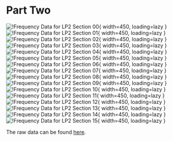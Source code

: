 # Part Two

![!Frequency Data for LP2 Section 00](./../../assets/images/LP/frequency-data/LP2/relative-rune-frequencies-section-00.png "Frequency Data for LP2 Section 00"){ width=450, loading=lazy }
![!Frequency Data for LP2 Section 01](./../../assets/images/LP/frequency-data/LP2/relative-rune-frequencies-section-01.png "Frequency Data for LP2 Section 01"){ width=450, loading=lazy }
![!Frequency Data for LP2 Section 02](./../../assets/images/LP/frequency-data/LP2/relative-rune-frequencies-section-02.png "Frequency Data for LP2 Section 02"){ width=450, loading=lazy }
![!Frequency Data for LP2 Section 03](./../../assets/images/LP/frequency-data/LP2/relative-rune-frequencies-section-03.png "Frequency Data for LP2 Section 03"){ width=450, loading=lazy }
![!Frequency Data for LP2 Section 04](./../../assets/images/LP/frequency-data/LP2/relative-rune-frequencies-section-04.png "Frequency Data for LP2 Section 04"){ width=450, loading=lazy }
![!Frequency Data for LP2 Section 05](./../../assets/images/LP/frequency-data/LP2/relative-rune-frequencies-section-05.png "Frequency Data for LP2 Section 05"){ width=450, loading=lazy }
![!Frequency Data for LP2 Section 06](./../../assets/images/LP/frequency-data/LP2/relative-rune-frequencies-section-06.png "Frequency Data for LP2 Section 06"){ width=450, loading=lazy }
![!Frequency Data for LP2 Section 07](./../../assets/images/LP/frequency-data/LP2/relative-rune-frequencies-section-07.png "Frequency Data for LP2 Section 07"){ width=450, loading=lazy }
![!Frequency Data for LP2 Section 08](./../../assets/images/LP/frequency-data/LP2/relative-rune-frequencies-section-08.png "Frequency Data for LP2 Section 08"){ width=450, loading=lazy }
![!Frequency Data for LP2 Section 09](./../../assets/images/LP/frequency-data/LP2/relative-rune-frequencies-section-09.png "Frequency Data for LP2 Section 09"){ width=450, loading=lazy }
![!Frequency Data for LP2 Section 10](./../../assets/images/LP/frequency-data/LP2/relative-rune-frequencies-section-10.png "Frequency Data for LP2 Section 10"){ width=450, loading=lazy }
![!Frequency Data for LP2 Section 11](./../../assets/images/LP/frequency-data/LP2/relative-rune-frequencies-section-11.png "Frequency Data for LP2 Section 11"){ width=450, loading=lazy }
![!Frequency Data for LP2 Section 12](./../../assets/images/LP/frequency-data/LP2/relative-rune-frequencies-section-12.png "Frequency Data for LP2 Section 12"){ width=450, loading=lazy }
![!Frequency Data for LP2 Section 13](./../../assets/images/LP/frequency-data/LP2/relative-rune-frequencies-section-13.png "Frequency Data for LP2 Section 13"){ width=450, loading=lazy }
![!Frequency Data for LP2 Section 14](./../../assets/images/LP/frequency-data/LP2/relative-rune-frequencies-section-14.png "Frequency Data for LP2 Section 14"){ width=450, loading=lazy }
![!Frequency Data for LP2 Section 15](./../../assets/images/LP/frequency-data/LP2/relative-rune-frequencies-section-15.png "Frequency Data for LP2 Section 15"){ width=450, loading=lazy }

The raw data can be found [here](./../../assets/images/LP/frequency-data/raw-data.json).
